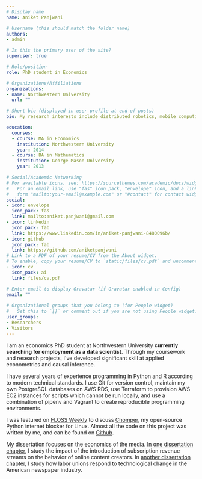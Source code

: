 ```yaml
---
# Display name
name: Aniket Panjwani

# Username (this should match the folder name)
authors:
- admin

# Is this the primary user of the site?
superuser: true

# Role/position
role: PhD student in Economics

# Organizations/Affiliations
organizations:
- name: Northwestern University
  url: ""

# Short bio (displayed in user profile at end of posts)
bio: My research interests include distributed robotics, mobile computing and programmable matter.

education:
  courses:
  - course: MA in Economics
    institution: Northwestern University
    year: 2014
  - course: BA in Mathematics
    institution: George Mason University
    year: 2013

# Social/Academic Networking
# For available icons, see: https://sourcethemes.com/academic/docs/widgets/#icons
#   For an email link, use "fas" icon pack, "envelope" icon, and a link in the
#   form "mailto:your-email@example.com" or "#contact" for contact widget.
social:
- icon: envelope
  icon_pack: fas
  link: mailto:aniket.panjwani@gmail.com
- icon: linkedin
  icon_pack: fab
  link: https://www.linkedin.com/in/aniket-panjwani-8480096b/
- icon: github
  icon_pack: fab
  link: https://github.com/aniketpanjwani
# Link to a PDF of your resume/CV from the About widget.
# To enable, copy your resume/CV to `static/files/cv.pdf` and uncomment the lines below.  
- icon: cv
  icon_pack: ai
  link: files/cv.pdf

# Enter email to display Gravatar (if Gravatar enabled in Config)
email: ""
  
# Organizational groups that you belong to (for People widget)
#   Set this to `[]` or comment out if you are not using People widget.  
user_groups:
- Researchers
- Visitors
---
```


I am an economics PhD student at Northwestern University **currently searching for employment as a data scientist**. Through my coursework and research projects, I've developed significant skill at applied econometrics and causal inference. 

I have several years of experience programming in Python and R according to modern technical standards. I use Git for version control, maintain my own PostgreSQL databases on AWS RDS, use Terraform to provision AWS EC2 instances for scripts which cannot be run locally, and use a combination of pipenv and Vagrant to create reproducible programming environments.

I was featured on [FLOSS Weekly](https://twit.tv/shows/floss-weekly/episodes/481) to discuss [Chomper](./project/chomper), my open-source Python internet blocker for Linux. Almost all the code on this project was written by me, and can be found on [Github](https://github.com/aniketpanjwani/chomper).

My dissertation focuses on the economics of the media. In [one dissertation chapter](./project/patreon), I study the impact of the introduction of subscription revenue streams on the behavior of online content creators. In [another dissertation chapter](./project/newspaper-strikes), I study how labor unions respond to technological change in the American newspaper industry.
